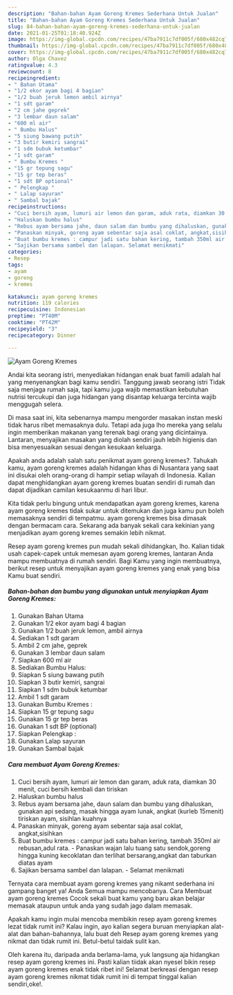 ```yaml
---
description: "Bahan-bahan Ayam Goreng Kremes Sederhana Untuk Jualan"
title: "Bahan-bahan Ayam Goreng Kremes Sederhana Untuk Jualan"
slug: 84-bahan-bahan-ayam-goreng-kremes-sederhana-untuk-jualan
date: 2021-01-25T01:18:40.924Z
image: https://img-global.cpcdn.com/recipes/47ba7911c7df005f/680x482cq70/ayam-goreng-kremes-foto-resep-utama.jpg
thumbnail: https://img-global.cpcdn.com/recipes/47ba7911c7df005f/680x482cq70/ayam-goreng-kremes-foto-resep-utama.jpg
cover: https://img-global.cpcdn.com/recipes/47ba7911c7df005f/680x482cq70/ayam-goreng-kremes-foto-resep-utama.jpg
author: Olga Chavez
ratingvalue: 4.3
reviewcount: 8
recipeingredient:
- " Bahan Utama"
- "1/2 ekor ayam bagi 4 bagian"
- "1/2 buah jeruk lemon ambil airnya"
- "1 sdt garam"
- "2 cm jahe geprek"
- "3 lembar daun salam"
- "600 ml air"
- " Bumbu Halus"
- "5 siung bawang putih"
- "3 butir kemiri sangrai"
- "1 sdm bubuk ketumbar"
- "1 sdt garam"
- " Bumbu Kremes "
- "15 gr tepung sagu"
- "15 gr tep beras"
- "1 sdt BP optional"
- " Pelengkap "
- " Lalap sayuran"
- " Sambal bajak"
recipeinstructions:
- "Cuci bersih ayam, lumuri air lemon dan garam, aduk rata, diamkan 30 menit, cuci bersih kembali dan tiriskan"
- "Haluskan bumbu halus"
- "Rebus ayam bersama jahe, daun salam dan bumbu yang dihaluskan, gunakan api sedang, masak hingga ayam lunak, angkat (kurleb 15menit) tiriskan ayam, sisihlan kuahnya"
- "Panaskan minyak, goreng ayam sebentar saja asal coklat, angkat,sisihkan"
- "Buat bumbu kremes : campur jadi satu bahan kering, tambah 350ml air rebusan,adul rata. Panaskan wajan lalu tuang satu sendok,goreng hingga kuning kecoklatan dan terlihat bersarang,angkat dan taburkan diatas ayam"
- "Sajikan bersama sambel dan lalapan. Selamat menikmati"
categories:
- Resep
tags:
- ayam
- goreng
- kremes

katakunci: ayam goreng kremes 
nutrition: 119 calories
recipecuisine: Indonesian
preptime: "PT40M"
cooktime: "PT42M"
recipeyield: "3"
recipecategory: Dinner

---
```



![Ayam Goreng Kremes](https://img-global.cpcdn.com/recipes/47ba7911c7df005f/680x482cq70/ayam-goreng-kremes-foto-resep-utama.jpg)

Andai kita seorang istri, menyediakan hidangan enak buat famili adalah hal yang menyenangkan bagi kamu sendiri. Tanggung jawab seorang istri Tidak saja menjaga rumah saja, tapi kamu juga wajib memastikan kebutuhan nutrisi tercukupi dan juga hidangan yang disantap keluarga tercinta wajib menggugah selera.

Di masa  saat ini, kita sebenarnya mampu mengorder masakan instan meski tidak harus ribet memasaknya dulu. Tetapi ada juga lho mereka yang selalu ingin memberikan makanan yang terenak bagi orang yang dicintainya. Lantaran, menyajikan masakan yang diolah sendiri jauh lebih higienis dan bisa menyesuaikan sesuai dengan kesukaan keluarga. 



Apakah anda adalah salah satu penikmat ayam goreng kremes?. Tahukah kamu, ayam goreng kremes adalah hidangan khas di Nusantara yang saat ini disukai oleh orang-orang di hampir setiap wilayah di Indonesia. Kalian dapat menghidangkan ayam goreng kremes buatan sendiri di rumah dan dapat dijadikan camilan kesukaanmu di hari libur.

Kita tidak perlu bingung untuk mendapatkan ayam goreng kremes, karena ayam goreng kremes tidak sukar untuk ditemukan dan juga kamu pun boleh memasaknya sendiri di tempatmu. ayam goreng kremes bisa dimasak dengan bermacam cara. Sekarang ada banyak sekali cara kekinian yang menjadikan ayam goreng kremes semakin lebih nikmat.

Resep ayam goreng kremes pun mudah sekali dihidangkan, lho. Kalian tidak usah capek-capek untuk memesan ayam goreng kremes, lantaran Anda mampu membuatnya di rumah sendiri. Bagi Kamu yang ingin membuatnya, berikut resep untuk menyajikan ayam goreng kremes yang enak yang bisa Kamu buat sendiri.

<!--inarticleads1-->

##### Bahan-bahan dan bumbu yang digunakan untuk menyiapkan Ayam Goreng Kremes:

1. Gunakan  Bahan Utama
1. Gunakan 1/2 ekor ayam bagi 4 bagian
1. Gunakan 1/2 buah jeruk lemon, ambil airnya
1. Sediakan 1 sdt garam
1. Ambil 2 cm jahe, geprek
1. Gunakan 3 lembar daun salam
1. Siapkan 600 ml air
1. Sediakan  Bumbu Halus:
1. Siapkan 5 siung bawang putih
1. Siapkan 3 butir kemiri, sangrai
1. Siapkan 1 sdm bubuk ketumbar
1. Ambil 1 sdt garam
1. Gunakan  Bumbu Kremes :
1. Siapkan 15 gr tepung sagu
1. Gunakan 15 gr tep beras
1. Gunakan 1 sdt BP (optional)
1. Siapkan  Pelengkap :
1. Gunakan  Lalap sayuran
1. Gunakan  Sambal bajak




<!--inarticleads2-->

##### Cara membuat Ayam Goreng Kremes:

1. Cuci bersih ayam, lumuri air lemon dan garam, aduk rata, diamkan 30 menit, cuci bersih kembali dan tiriskan
1. Haluskan bumbu halus
1. Rebus ayam bersama jahe, daun salam dan bumbu yang dihaluskan, gunakan api sedang, masak hingga ayam lunak, angkat (kurleb 15menit) tiriskan ayam, sisihlan kuahnya
1. Panaskan minyak, goreng ayam sebentar saja asal coklat, angkat,sisihkan
1. Buat bumbu kremes : campur jadi satu bahan kering, tambah 350ml air rebusan,adul rata. - Panaskan wajan lalu tuang satu sendok,goreng hingga kuning kecoklatan dan terlihat bersarang,angkat dan taburkan diatas ayam
1. Sajikan bersama sambel dan lalapan. - Selamat menikmati




Ternyata cara membuat ayam goreng kremes yang nikamt sederhana ini gampang banget ya! Anda Semua mampu mencobanya. Cara Membuat ayam goreng kremes Cocok sekali buat kamu yang baru akan belajar memasak ataupun untuk anda yang sudah jago dalam memasak.

Apakah kamu ingin mulai mencoba membikin resep ayam goreng kremes lezat tidak rumit ini? Kalau ingin, ayo kalian segera buruan menyiapkan alat-alat dan bahan-bahannya, lalu buat deh Resep ayam goreng kremes yang nikmat dan tidak rumit ini. Betul-betul taidak sulit kan. 

Oleh karena itu, daripada anda berlama-lama, yuk langsung aja hidangkan resep ayam goreng kremes ini. Pasti kalian tiidak akan nyesel bikin resep ayam goreng kremes enak tidak ribet ini! Selamat berkreasi dengan resep ayam goreng kremes nikmat tidak rumit ini di tempat tinggal kalian sendiri,oke!.

